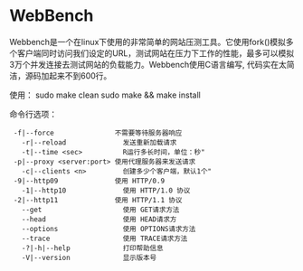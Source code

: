 # WebBench
Webbench是一个在linux下使用的非常简单的网站压测工具。它使用fork()模拟多个客户端同时访问我们设定的URL，测试网站在压力下工作的性能，最多可以模拟3万个并发连接去测试网站的负载能力。Webbench使用C语言编写, 代码实在太简洁，源码加起来不到600行。

使用：
	sudo make clean
	sudo make && make install
  
命令行选项：

     -f|--force               不需要等待服务器响应
	   -r|--reload              发送重新加载请求
	   -t|--time <sec>          R运行多长时间，单位：秒"
     -p|--proxy <server:port> 使用代理服务器来发送请求
	   -c|--clients <n>         创建多少个客户端，默认1个"
     -9|--http09              使用 HTTP/0.9 
	   -1|--http10              使用 HTTP/1.0 协议
     -2|--http11              使用 HTTP/1.1 协议
	   --get                    使用 GET请求方法
	   --head                   使用 HEAD请求方
	   --options                使用 OPTIONS请求方法
	   --trace                  使用 TRACE请求方法
	   -?|-h|--help             打印帮助信息
	   -V|--version             显示版本号
